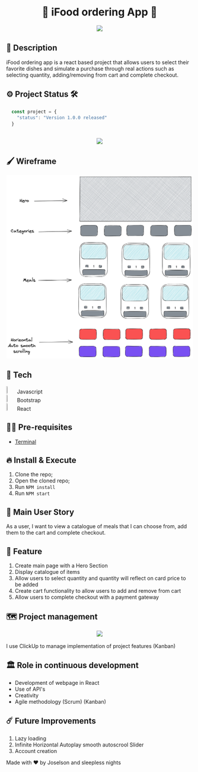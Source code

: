 <h1 align='center'>🌭 iFood ordering App 🍔</h1>

<p align="center">
  <img src="ifood/projectAssets/demoGif.gif" />
</p>

## 📓 Description

iFood ordering app is a react based project that allows users to select their favorite dishes and simulate a purchase through real actions such as selecting quantity, adding/removing from cart and complete checkout.

## ⚙️ Project Status 🛠️

  ```js
    const project = {
      "status": "Version 1.0.0 released"
    }
  ```
##



<p align="center">
  <img src="assets/demo/countrify-demo.gif" />
</p>

## 🖌️ Wireframe

<p align="center">
  <img src="ifood/projectAssets/Wireframe.png" />
</p>

## 🚀 Tech

<div>
<img src="https://marcas-logos.net/wp-content/uploads/2020/11/JavaScript-logo.png" width="5%" height="5%"> Javascript
</div>
<div>
<img src="https://www.pinclipart.com/picdir/big/35-353932_bootstrap-bootstrap-4-logo-png-clipart.png" width="5%" height="5%"> Bootstrap
</div>
<div>
<img src="https://flyclipart.com/thumb2/react-logo-import-io-221727.png" width="5%" height="5%"> React
</div>

## ✋🏻 Pre-requisites

- [Terminal](https://www.youtube.com/watch?v=5XgBd6rjuDQ)

## 🔥 Install & Execute

1. Clone the repo;
2. Open the cloned repo;
3. Run `NPM install`
4. Run `NPM start`

## 📜 Main User Story

As a user, I want to view a catalogue of meals that I can choose from, add them to the cart and complete checkout.


## 🪩 Feature

1. Create main page with a Hero Section
2. Display catalogue of items
3. Allow users to select quantity and quantity will reflect on card price to be added
4. Create cart functionality to allow users to add and remove from cart
5. Allow users to complete checkout with a payment gateway

## 🗺 Project management

<p align="center">
  <img src="assets/iFood-flowchart.png" />
</p>

I use ClickUp to manage implementation of project features (Kanban)


## 🏛 Role in continuous development

* Development of webpage in React
* Use of API's
* Creativity
* Agile methodology (Scrum) (Kanban)


## ☄️ Future Improvements

1. Lazy loading
2. Infinite Horizontal Autoplay smooth autoscrool Slider
3. Account creation

Made with ❤️ by Joselson and sleepless nights
